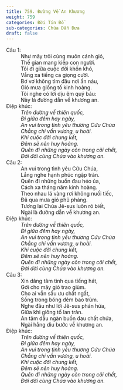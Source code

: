```yaml
---
title: 759. Đường Về An Khương
weight: 759
categories: Đời Tín Đồ
sub-categories: Chúa Dẫn Đưa
draft: false
---
```

<dl><dt>Câu 1:</dt><dd data-verse="1">Như mây trôi cùng muôn cánh gió, <br/>Thế gian mang kiếp con người. <br/>Tôi đi giữa cuộc đời khốn khó, <br/>Vắng xa tiếng ca giọng cười. <br/>Bơ vơ không tìm đâu nơi ẩn náu, <br/>Gió mưa giông tố kinh hoàng. <br/>Tôi nghe có lời dịu êm quý báu: <br/>Này là đường dẫn về khương an. </dd><dt>Điệp khúc:</dt><dd data-chorus="1"><em>Trên đường về thiên quốc, <br/>Đi giữa đêm hay ngày, <br/>An vui trong tình yêu thương Cứu Chúa <br/>Chẳng chi vấn vương, u hoài. <br/>Khi cuộc đời chung kết, <br/>Đêm sẽ nên huy hoàng. <br/>Quên đi những ngày còn trong cõi chết, <br/>Đời đời cùng Chúa vào khương an. </em></dd><dt>Câu 2:</dt><dd data-verse="2">An vui trong tình yêu Cứu Chúa, <br/>Lắng nghe hạnh phúc ngập tràn. <br/>Quên đi những buồn đau héo úa, <br/>Cách xa tháng năm kinh hoàng. <br/>Theo nhau lá vàng rơi không nuối tiếc, <br/>Đã qua mưa gió phủ phàng. <br/>Tương lai Chúa Jê-sus luôn rõ biết, <br/>Ngài là đường dẫn về khương an. </dd><dt>Điệp khúc:</dt><dd data-chorus="1"><em>Trên đường về thiên quốc, <br/>Đi giữa đêm hay ngày, <br/>An vui trong tình yêu thương Cứu Chúa <br/>Chẳng chi vấn vương, u hoài. <br/>Khi cuộc đời chung kết, <br/>Đêm sẽ nên huy hoàng. <br/>Quên đi những ngày còn trong cõi chết, <br/>Đời đời cùng Chúa vào khương an. </em></dd><dt>Câu 3:</dt><dd data-verse="3">Xin dâng tâm tình qua tiếng hát, <br/>Gởi cho mây gió trao giùm. <br/>Cho ai vẫn sầu ưu chất ngất, <br/>Sống trong bóng đêm bao trùm. <br/>Nghe đâu như lời Jê-sus phán hứa, <br/>Giữa khi giông tố lan tràn. <br/>An tâm dẫu ngàn buồn đau chất chứa, <br/>Ngài hằng dìu bước về khương an. </dd><dt>Điệp khúc:</dt><dd data-chorus="1"><em>Trên đường về thiên quốc, <br/>Đi giữa đêm hay ngày, <br/>An vui trong tình yêu thương Cứu Chúa <br/>Chẳng chi vấn vương, u hoài. <br/>Khi cuộc đời chung kết, <br/>Đêm sẽ nên huy hoàng. <br/>Quên đi những ngày còn trong cõi chết, <br/>Đời đời cùng Chúa vào khương an. </em></dd></dl>